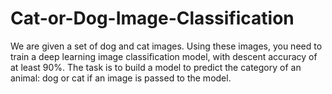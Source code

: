 # Cat-or-Dog-Image-Classification
We are given a set of dog and cat images. Using these images, you need to train a deep learning image classification model, with descent accuracy of at least 90%. The task is to build a model to predict the category of an animal: dog or cat if an image is passed to the model.
